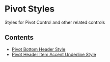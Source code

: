 # Pivot Styles
Styles for Pivot Control and other related controls

## Contents
* [Pivot Bottom Header Style](./PivotBottomHeaderStyle)
* [Pivot Header Item Accent Underline Style](./PivotHeaderItemAccentUnderlineStyle)
